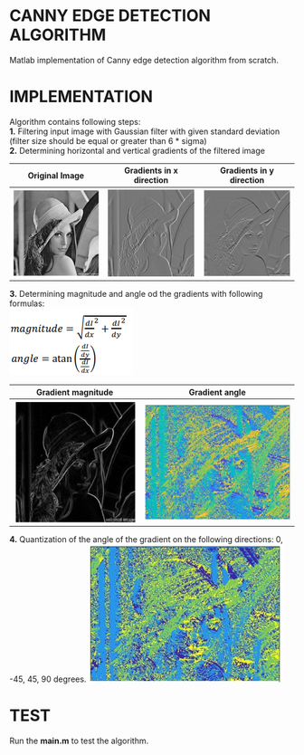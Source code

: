 # CANNY EDGE DETECTION ALGORITHM
Matlab implementation of Canny edge detection algorithm from scratch.
# IMPLEMENTATION
Algorithm contains following steps:<br />
**1.** Filtering input image with Gaussian filter with given standard deviation (filter size should be equal or greater than 6 * sigma)<br />
**2.** Determining horizontal and vertical gradients of the filtered image<br />

Original Image             |  Gradients in x direction | Gradients in y direction
:-------------------------:|:-------------------------:|:-------------------------:
![o1](https://github.com/Digital-Image-Processing-kosta/Canny-edge-detection-algorithm/blob/master/garbage/15.png)  |  ![gx](https://github.com/Digital-Image-Processing-kosta/Canny-edge-detection-algorithm/blob/master/garbage/13.png) | ![gy](https://github.com/Digital-Image-Processing-kosta/Canny-edge-detection-algorithm/blob/master/garbage/14.png)

**3.** Determining magnitude and angle od the gradients with following formulas:<br />
![img 15](https://github.com/Digital-Image-Processing-kosta/Canny-edge-detection-algorithm/blob/master/garbage/18.png)

Gradient magnitude            |  Gradient angle
:-------------------------:|:-------------------------:
![o1](https://github.com/Digital-Image-Processing-kosta/Canny-edge-detection-algorithm/blob/master/garbage/16.png)  |  ![gx](https://github.com/Digital-Image-Processing-kosta/Canny-edge-detection-algorithm/blob/master/garbage/17.png)

**4.** Quantization of the angle of the gradient on the following directions: 0, -45, 45, 90 degrees.
![quantization](https://github.com/Digital-Image-Processing-kosta/Canny-edge-detection-algorithm/blob/master/garbage/19.png)
# TEST
Run the **main.m** to test the algorithm.
